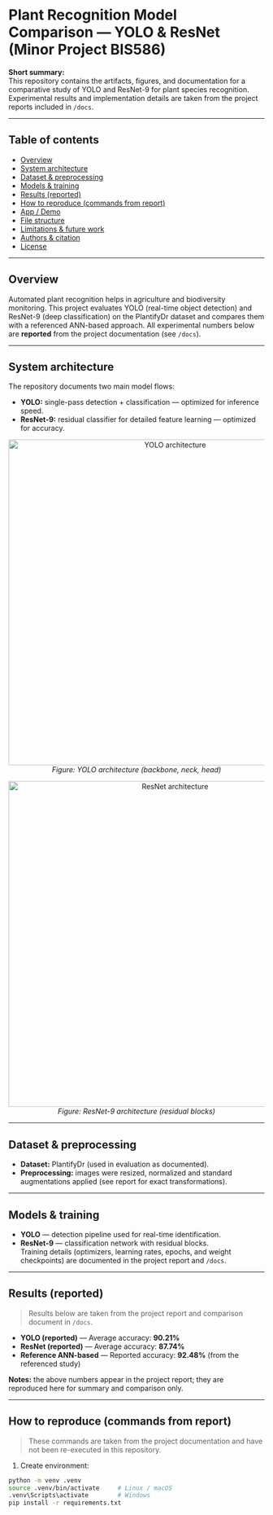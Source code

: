 # Plant Recognition Model Comparison — YOLO & ResNet (Minor Project BIS586)

**Short summary:**  
This repository contains the artifacts, figures, and documentation for a comparative study of YOLO and ResNet-9 for plant species recognition. Experimental results and implementation details are taken from the project reports included in `/docs`.

---

## Table of contents
- [Overview](#overview)
- [System architecture](#system-architecture)
- [Dataset & preprocessing](#dataset--preprocessing)
- [Models & training](#models--training)
- [Results (reported)](#results-reported)
- [How to reproduce (commands from report)](#how-to-reproduce-commands-from-report)
- [App / Demo](#app--demo)
- [File structure](#file-structure)
- [Limitations & future work](#limitations--future-work)
- [Authors & citation](#authors--citation)
- [License](#license)

---

## Overview
Automated plant recognition helps in agriculture and biodiversity monitoring. This project evaluates YOLO (real-time object detection) and ResNet-9 (deep classification) on the PlantifyDr dataset and compares them with a referenced ANN-based approach. All experimental numbers below are **reported** from the project documentation (see `/docs`).

---

## System architecture
The repository documents two main model flows:
- **YOLO:** single-pass detection + classification — optimized for inference speed.
- **ResNet-9:** residual classifier for detailed feature learning — optimized for accuracy.

<p align="center">
  <img src="images/yolo_arch.png" alt="YOLO architecture" width="640"/>
  <br/>
  <em>Figure: YOLO architecture (backbone, neck, head)</em>
</p>

<p align="center">
  <img src="images/resnet_arch.png" alt="ResNet architecture" width="640"/>
  <br/>
  <em>Figure: ResNet-9 architecture (residual blocks)</em>
</p>

---

## Dataset & preprocessing
- **Dataset:** PlantifyDr (used in evaluation as documented).  
- **Preprocessing:** images were resized, normalized and standard augmentations applied (see report for exact transformations).  

---

## Models & training
- **YOLO** — detection pipeline used for real-time identification.  
- **ResNet-9** — classification network with residual blocks.  
Training details (optimizers, learning rates, epochs, and weight checkpoints) are documented in the project report and `/docs`.

---

## Results (reported)
> Results below are taken from the project report and comparison document in `/docs`.

- **YOLO (reported)** — Average accuracy: **90.21%**  
- **ResNet (reported)** — Average accuracy: **87.74%**  
- **Reference ANN-based** — Reported accuracy: **92.48%** (from the referenced study)

**Notes:** the above numbers appear in the project report; they are reproduced here for summary and comparison only.

---

## How to reproduce (commands from report)
> These commands are taken from the project documentation and have not been re-executed in this repository.

1. Create environment:
```bash
python -m venv .venv
source .venv/bin/activate     # Linux / macOS
.venv\Scripts\activate        # Windows
pip install -r requirements.txt
